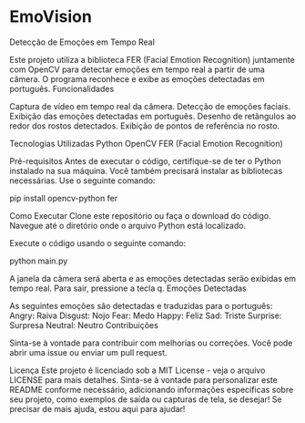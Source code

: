 # EmoVision
Detecção de Emoções em Tempo Real

Este projeto utiliza a biblioteca FER (Facial Emotion Recognition) juntamente com OpenCV para detectar emoções em tempo real a partir de uma câmera. O programa reconhece e exibe as emoções detectadas em português.
Funcionalidades

Captura de vídeo em tempo real da câmera.
Detecção de emoções faciais.
Exibição das emoções detectadas em português.
Desenho de retângulos ao redor dos rostos detectados.
Exibição de pontos de referência no rosto.

Tecnologias Utilizadas
Python
OpenCV
FER (Facial Emotion Recognition)

Pré-requisitos
Antes de executar o código, certifique-se de ter o Python instalado na sua máquina. Você também precisará instalar as bibliotecas necessárias. Use o seguinte comando:

pip install opencv-python fer

Como Executar
Clone este repositório ou faça o download do código.
Navegue até o diretório onde o arquivo Python está localizado.

Execute o código usando o seguinte comando:

python main.py

A janela da câmera será aberta e as emoções detectadas serão exibidas em tempo real. Para sair, pressione a tecla q.
Emoções Detectadas

As seguintes emoções são detectadas e traduzidas para o português:
Angry: Raiva
Disgust: Nojo
Fear: Medo
Happy: Feliz
Sad: Triste
Surprise: Surpresa
Neutral: Neutro
Contribuições

Sinta-se à vontade para contribuir com melhorias ou correções. Você pode abrir uma issue ou enviar um pull request.

Licença
Este projeto é licenciado sob a MIT License - veja o arquivo LICENSE para mais detalhes. Sinta-se à vontade para personalizar este README conforme necessário, adicionando informações específicas sobre seu projeto, como exemplos de saída ou capturas de tela, se desejar! Se precisar de mais ajuda, estou aqui para ajudar!
